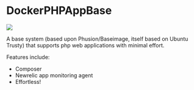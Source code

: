 # DockerPHPAppBase

[![](https://badge.imagelayers.io/thruio/docker-webapp:php7.svg)](https://imagelayers.io/?images=thruio/docker-webapp:php7 'Get your own badge on imagelayers.io')

A base system (based upon Phusion/Baseimage, itself based on Ubuntu Trusty) that supports php web applications with minimal effort.

Features include:

 * Composer
 * Newrelic app monitoring agent
 * Effortless!

